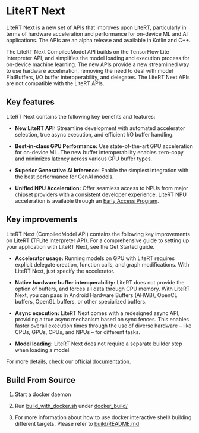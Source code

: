 # LiteRT Next

LiteRT Next is a new set of APIs that improves upon LiteRT, particularly in
terms of hardware acceleration and performance for on-device ML and AI
applications. The APIs are an alpha release and available in Kotlin and C++.

The LiteRT Next CompiledModel API builds on the TensorFlow Lite Interpreter
API, and simplifies the model loading and execution process for on-device
machine learning. The new APIs provide a new streamlined way to use hardware
acceleration, removing the need to deal with model FlatBuffers, I/O buffer
interoperability, and delegates. The LiteRT Next APIs are not compatible with
the LiteRT APIs.

## Key features

LiteRT Next contains the following key benefits and features:

-   **New LiteRT API:** Streamline development with automated accelerator
    selection, true async execution, and efficient I/O buffer handling.

-   **Best-in-class GPU Performance:** Use state-of-the-art GPU acceleration for
    on-device ML. The new buffer interoperability enables zero-copy and
    minimizes latency across various GPU buffer types.

-   **Superior Generative AI inference:** Enable the simplest integration with
    the best performance for GenAI models.

-   **Unified NPU Acceleration:** Offer seamless access to NPUs from major
    chipset providers with a consistent developer experience. LiteRT NPU
    acceleration is available through an
    [Early Access Program](https://forms.gle/CoH4jpLwxiEYvDvF6).

## Key improvements

LiteRT Next (CompiledModel API) contains the following key improvements on
LiteRT (TFLite Interpreter API). For a comprehensive guide to setting up your
application with LiteRT Next, see the Get Started guide.

-   **Accelerator usage:** Running models on GPU with LiteRT requires explicit
    delegate creation, function calls, and graph modifications. With LiteRT
    Next, just specify the accelerator.
-   **Native hardware buffer interoperability:** LiteRT does not provide the
    option of buffers, and forces all data through CPU memory. With LiteRT Next,
    you can pass in Android Hardware Buffers (AHWB), OpenCL buffers, OpenGL
    buffers, or other specialized buffers.

-   **Async execution:** LiteRT Next comes with a redesigned async API,
    providing a true async mechanism based on sync fences. This enables faster
    overall execution times through the use of diverse hardware – like CPUs,
    GPUs, CPUs, and NPUs – for different tasks.

-   **Model loading:** LiteRT Next does not require a separate builder step when
    loading a model.

For more details, check our
[official documentation](https://ai.google.dev/edge/litert/next/overview).

## Build From Source

1.  Start a docker daemon

2.  Run [build_with_docker.sh](./docker_build/build_with_docker.sh) under
    [docker_build/](./docker_build)

3.  For more information about how to use docker interactive shell/ building
    different targets. Please refer to [build/README.md](./build/README.md)
